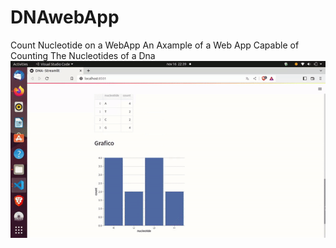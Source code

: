 # DNAwebApp
Count Nucleotide on a WebApp
An Axample of a Web App Capable of Counting The Nucleotides of a Dna
![](https://github.com/Dizziolica/DNAwebApp/blob/main/dna.gif)

